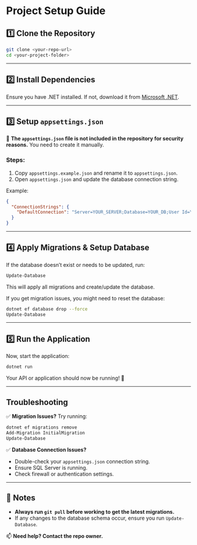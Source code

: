 ﻿# Project Setup Guide

## 1️⃣ Clone the Repository
```sh
git clone <your-repo-url>
cd <your-project-folder>
```

---

## 2️⃣ Install Dependencies
Ensure you have .NET installed. If not, download it from [Microsoft .NET](https://dotnet.microsoft.com/).


---

## 3️⃣ Setup `appsettings.json`

🚨 **The `appsettings.json` file is not included in the repository for security reasons.**
You need to create it manually.

### **Steps:**
1. Copy `appsettings.example.json` and rename it to `appsettings.json`.
2. Open `appsettings.json` and update the database connection string.

Example:
```json
{
  "ConnectionStrings": {
    "DefaultConnection": "Server=YOUR_SERVER;Database=YOUR_DB;User Id=YOUR_USER;Password=YOUR_PASSWORD;"
  }
}
```

---

## 4️⃣ Apply Migrations & Setup Database

If the database doesn’t exist or needs to be updated, run:

```sh
Update-Database
```

This will apply all migrations and create/update the database.

If you get migration issues, you might need to reset the database:
```sh
dotnet ef database drop --force
Update-Database
```

---

## 5️⃣ Run the Application
Now, start the application:
```sh
dotnet run
```

Your API or application should now be running! 🚀

---

## Troubleshooting
✅ **Migration Issues?** Try running:
```sh
dotnet ef migrations remove
Add-Migration InitialMigration
Update-Database
```

✅ **Database Connection Issues?**
- Double-check your `appsettings.json` connection string.
- Ensure SQL Server is running.
- Check firewall or authentication settings.

---

## 📌 Notes
- **Always run `git pull` before working to get the latest migrations.**
- If any changes to the database schema occur, ensure you run `Update-Database`.

📫 **Need help? Contact the repo owner.**

